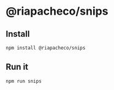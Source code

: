 # @riapacheco/snips

## Install
```bash
npm install @riapacheco/snips
```

## Run it
```bash
npm run snips
```